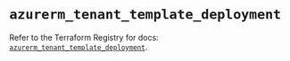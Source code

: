 # `azurerm_tenant_template_deployment`

Refer to the Terraform Registry for docs: [`azurerm_tenant_template_deployment`](https://registry.terraform.io/providers/hashicorp/azurerm/4.33.0/docs/resources/tenant_template_deployment).

